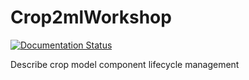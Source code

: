 # Crop2mlWorkshop
[![Documentation Status](https://readthedocs.org/projects/crop2mlworkshop/badge/?version=latest)](http://crop2mlworkshop.readthedocs.io/en/latest/?badge=latest)

Describe crop model component lifecycle management